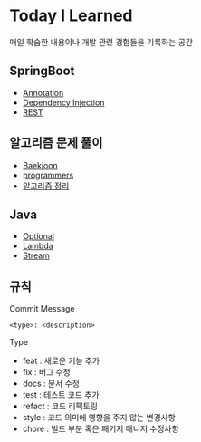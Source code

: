 # Today I Learned
매일 학습한 내용이나 개발 관련 경험들을 기록하는 공간



## SpringBoot
- [Annotation](https://github.com/tkfdkskarl56/MyStudy/blob/main/SpringBoot/Annotation.md)
- [Dependency Injection](https://github.com/tkfdkskarl56/MyStudy/blob/main/SpringBoot/Dependency%20Injection.md)
- [REST](https://github.com/tkfdkskarl56/MyStudy/blob/main/SpringBoot/REST.md)

## 알고리즘 문제 풀이

- [Baekjoon](https://github.com/tkfdkskarl56/MyStudy/tree/main/%EB%B0%B1%EC%A4%80)
- [programmers](https://github.com/tkfdkskarl56/MyStudy/tree/main/%ED%94%84%EB%A1%9C%EA%B7%B8%EB%9E%98%EB%A8%B8%EC%8A%A4)
- [알고리즘 정리](https://github.com/tkfdkskarl56/MyStudy/tree/main/%EC%95%8C%EA%B3%A0%EB%A6%AC%EC%A6%98/%EC%A0%95%EB%A0%AC)

## Java
- [Optional](https://github.com/tkfdkskarl56/MyStudy/blob/main/Java/Optional.md)
- [Lambda](https://github.com/tkfdkskarl56/MyStudy/blob/main/Java/Lambda.md)
- [Stream](https://github.com/tkfdkskarl56/MyStudy/blob/main/Java/Stream.md)
## 규칙

Commit Message
```
<type>: <description>
```
Type
- feat : 새로운 기능 추가
- fix : 버그 수정
- docs : 문서 수정
- test : 테스트 코드 추가
- refact : 코드 리팩토링
- style : 코드 의미에 영향을 주지 않는 변경사항
- chore : 빌드 부분 혹은 패키지 매니저 수정사항

